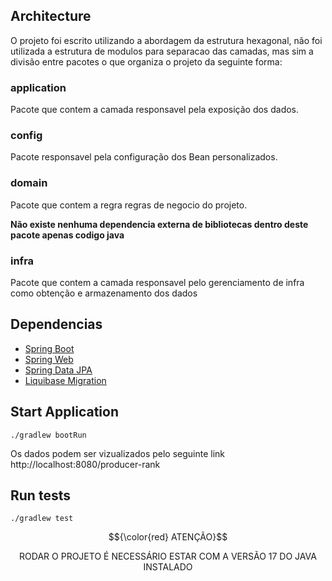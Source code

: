 
## Architecture
O projeto foi escrito utilizando a abordagem da estrutura hexagonal,
não foi utilizada a estrutura de modulos para separacao das camadas, mas sim 
a divisão entre pacotes o que organiza o projeto da seguinte forma:

### application 
Pacote que contem a camada responsavel pela exposição dos dados.
### config 
Pacote responsavel pela configuração dos Bean personalizados.
### domain 
Pacote que contem a regra regras de negocio do projeto.

**Não existe nenhuma dependencia externa de bibliotecas dentro deste pacote apenas codigo java**
### infra  
Pacote que contem a camada responsavel pelo gerenciamento de infra como 
obtenção e armazenamento dos dados  



## Dependencias
* [Spring Boot](https://docs.spring.io/spring-boot/docs/2.7.4/reference/html/)
* [Spring Web](https://docs.spring.io/spring-boot/docs/2.7.4/reference/htmlsingle/#web)
* [Spring Data JPA](https://docs.spring.io/spring-boot/docs/2.7.4/reference/htmlsingle/#data.sql.jpa-and-spring-data)
* [Liquibase Migration](https://docs.spring.io/spring-boot/docs/2.7.4/reference/htmlsingle/#howto.data-initialization.migration-tool.liquibase)

## Start Application
``./gradlew bootRun``

Os dados podem ser vizualizados pelo seguinte link http://localhost:8080/producer-rank

## Run tests
``./gradlew test``

$${\color{red} ATENÇÃO}$$
<p align="center">
  RODAR O PROJETO É NECESSÁRIO ESTAR COM A VERSÃO 17 DO JAVA INSTALADO
</p>
